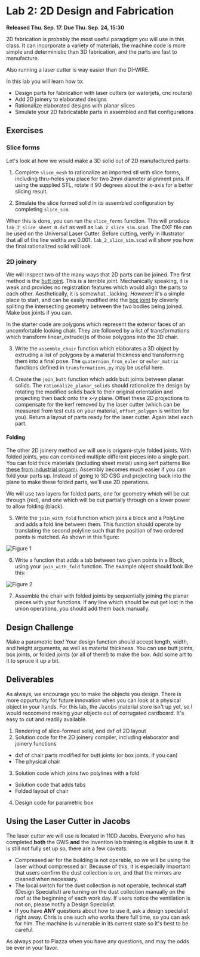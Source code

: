 # Lab 2: 2D Design and Fabrication

**Released Thu. Sep. 17. Due Thu. Sep. 24, 15:30**

2D fabrication is probably the most useful paragdigm you will use in this class. It can incorporate a variety of materials, the machine code is more simple and deterministic than 3D fabrication, and the parts are fast to manufacture.

Also running a laser cutter is way easier than the DI-WIRE.

In this lab you will learn how to:
* Design parts for fabrication with laser cutters (or waterjets, cnc routers)
* Add 2D joinery to elaborated designs
* Rationalize elaborated designs with planar slices
* Simulate your 2D fabricatable parts in assembled and flat configurations

## Exercises

### Slice forms
Let's look at how we would make a 3D solid out of 2D manufactured parts:

1. Complete `slice_mesh` to rationalize an imported stl with slice forms, including thru-holes you place for two 2mm diameter alignment pins. If using the supplied STL, rotate it 90 degrees about the x-axis for a better slicing result.

2. Simulate the slice formed solid in its assembled configuration by completing `slice_sim`.

When this is done, you can run the `slice_forms` function. This will produce `lab_2_slice_sheet_0.dxf` as well as `lab_2_slice_sim.scad`. The DXF file can be used on the Universal Laser Cutter. Before cutting, verify in illustrator that all of the line widths are 0.001. `lab_2_slice_sim.scad` will show you how the final rationalized solid will look.

### 2D joinery

We will inspect two of the many ways that 2D parts can be joined. The first
method is the [butt joint](https://en.wikipedia.org/wiki/Butt_joint). This is a
terrible joint. Mechanically speaking, it is weak and provides no registration
features which would align the parts to each other. Aesthetically, it is
somewhat...lacking. *However!* it's a simple place to start, and can be easily
modified into the [box joint](https://en.wikipedia.org/wiki/Finger_joint) by
cleverly spliting the intersecting geometry between the two bodies being joined. Make box joints if you can.

In the starter code are polygons which represent the exterior faces of an
uncomfortable looking chair. They are followed by a list of transformations
which transform linear\_extrude()s of those polygons into the 3D chair.

3. Write the `assemble_chair` function which elaborates a 3D object by extruding a list of polygons by a material thickness and transforming them into a final pose. The `quaternion_from_euler` or `euler_matrix` functions defined in `transformations.py` may be useful here.

4. Create the `join_butt` function which adds butt joints between planar solids. The `rationalize_planar_solids` should rationalize the design by rotating the modified solids back to their original orientation and projecting then back onto the x-y plane. Offset these 2D projections to compensate for the kerf removed by the laser cutter (which can be measured from test cuts on your material, `offset_polygon` is written for you). Return a layout of parts ready for the laser cutter. Again label each part.

#### Folding

The other 2D joinery method we will use is origami-style folded joints. With folded joints, you can combined multiple different pieces into a single part. You can fold thick materials (including sheet metal) using kerf patterns like [these from industrial origami](http://www.industrialorigami.com/technology/gallery/cube/display.cfm?pic=cube_5&w=1103&h=1200). Assembly becomes much easier if you can fold your parts up. Instead of going to 3D CSG and projecting back into the plane to make these folded parts, we'll use 2D operations.

We will use two layers for folded parts, one for geometry which will be cut
through (red), and one which will be cut partially through on a lower power to
allow folding (black).

5. Write the `join_with_fold` function which joins a block and a PolyLine and adds a fold line between them. This function should operate by translating the second polyline such that the position of two ordered points is matched. As shown in this figure:

![Figure 1](https://github.com/CS194-028/starter/blob/master/lab_2/assets/joinf_fold_flow.jpg)

6. Write a function that adds a tab between two given points in a Block, using your `join_with_fold` function. The example object should look like this:

![Figure 2](https://github.com/CS194-028/starter/blob/master/lab_2/assets/example_fold.png) 

7. Assemble the chair with folded joints by sequentially joining the planar pieces with your functions. If any line which should be cut get lost in the union operations, you should add them back manually.


## Design Challenge

Make a parametric box! Your design function should accept length, width, and height arguments, as well as material thickness. You can use butt joints, box joints, or folded joints (or all of them!) to make the box. Add some art to it to spruce it up a bit.

## Deliverables

As always, we encourage you to make the objects you design. There is more oppurtunity for future innovation when you can look at a physical object in your hands. For this lab, the Jacobs material store isn't up yet, so I would reccomend making your objects out of corrugated cardboard. It's easy to cut and readily available.

1. Rendering of slice-formed solid, and dxf of 2D layout
2. Solution code for the 2D joinery compiler, including elaborator and joinery functions
- dxf of chair parts modified for butt joints (or box joints, if you can)
- The physical chair
3. Solution code which joins two polylines with a fold
- Solution code that adds tabs
- Folded layout of chair
4. Design code for parametric box

## Using the Laser Cutter in Jacobs

The laser cutter we will use is located in 110D Jacobs. Everyone who has completed **both** the GWS **and** the invention lab training is eligible to use it. It is still not fully set up so, there are a few caveats:

- Compressed air for the building is not operable, so we will be using the laser without compressed air. Because of this, it is especially important that users confirm the dust collection is on, and that the mirrors are cleaned when necessary.
- The local switch for the dust collection is not operable, technical staff (Design Specialist) are turning on the dust collection manually on the roof at the beginning of each work day. If users notice the ventilation is not on, please notify a Design Specialist.
- If you have **ANY** questions about how to use it, ask a design specialist right away. Chris is one such who works there full time, so you can ask for him. The machine is vulnerable in its current state so it's best to be careful.

As always post to Piazza when you have any questions, and may the odds be ever in your favor.

